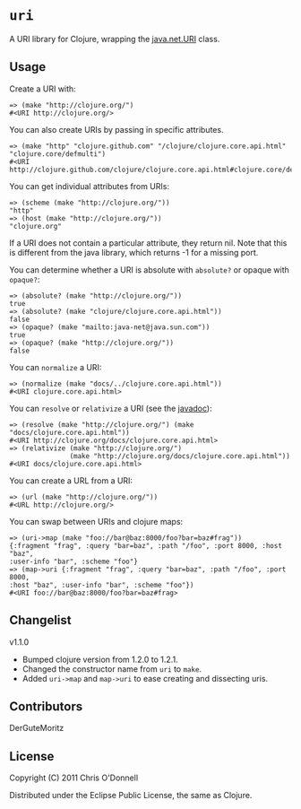 # `uri`

A URI library for Clojure, wrapping the
[java.net.URI](http://download.oracle.com/javase/1.4.2/docs/api/java/net/URI.html) class.

## Usage

Create a URI with:

    => (make "http://clojure.org/")
    #<URI http://clojure.org/>

You can also create URIs by passing in specific attributes. 

    => (make "http" "clojure.github.com" "/clojure/clojure.core.api.html"
    "clojure.core/defmulti")
    #<URI http://clojure.github.com/clojure/clojure.core.api.html#clojure.core/defmulti>

You can get individual attributes from URIs:

    => (scheme (make "http://clojure.org/"))
    "http"
    => (host (make "http://clojure.org/"))
    "clojure.org"

If a URI does not contain a particular attribute, they return nil. Note that
this is different from the java library, which returns -1 for a missing port.

You can determine whether a URI is absolute with `absolute?` or opaque with
`opaque?`:

    => (absolute? (make "http://clojure.org/"))
    true
    => (absolute? (make "clojure/clojure.core.api.html"))
    false
    => (opaque? (make "mailto:java-net@java.sun.com"))
    true
    => (opaque? (make "http://clojure.org/"))
    false

You can `normalize` a URI:

    => (normalize (make "docs/../clojure.core.api.html"))
    #<URI clojure.core.api.html>

You can `resolve` or `relativize` a URI (see the [javadoc](http://download.oracle.com/javase/1.4.2/docs/api/java/net/URI.html)):

    => (resolve (make "http://clojure.org/") (make "docs/clojure.core.api.html"))
    #<URI http://clojure.org/docs/clojure.core.api.html>
    => (relativize (make "http://clojure.org/")
                   (make "http://clojure.org/docs/clojure.core.api.html"))
    #<URI docs/clojure.core.api.html>

You can create a URL from a URI:

    => (url (make "http://clojure.org/"))
    #<URL http://clojure.org/>

You can swap between URIs and clojure maps:

    => (uri->map (make "foo://bar@baz:8000/foo?bar=baz#frag"))
    {:fragment "frag", :query "bar=baz", :path "/foo", :port 8000, :host "baz",
    :user-info "bar", :scheme "foo"}
    => (map->uri {:fragment "frag", :query "bar=baz", :path "/foo", :port 8000,
    :host "baz", :user-info "bar", :scheme "foo"})
    #<URI foo://bar@baz:8000/foo?bar=baz#frag>

## Changelist

v1.1.0

- Bumped clojure version from 1.2.0 to 1.2.1.
- Changed the constructor name from `uri` to `make`.
- Added `uri->map` and `map->uri` to ease creating and dissecting uris.

## Contributors

DerGuteMoritz

## License

Copyright (C) 2011 Chris O'Donnell

Distributed under the Eclipse Public License, the same as Clojure.
